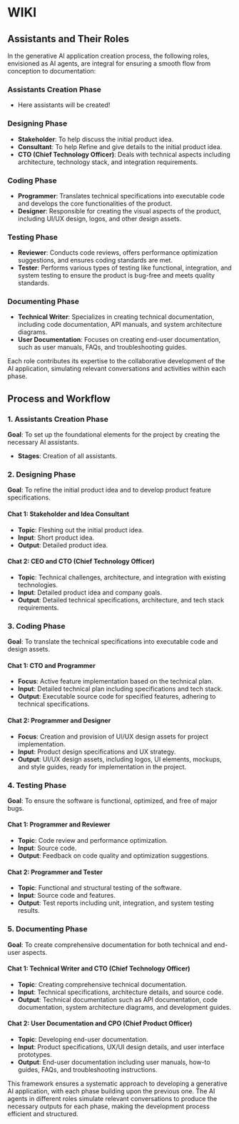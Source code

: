 # WIKI

## Assistants and Their Roles

In the generative AI application creation process, the following roles, envisioned as AI agents, are integral for ensuring a smooth flow from conception to documentation:

### Assistants Creation Phase

- Here assistants will be created!

### Designing Phase

- **Stakeholder**: To help discuss the initial product idea.
- **Consultant**: To help Refine and give details to the initial product idea.
- **CTO (Chief Technology Officer)**: Deals with technical aspects including architecture, technology stack, and integration requirements.

### Coding Phase

- **Programmer**: Translates technical specifications into executable code and develops the core functionalities of the product.
- **Designer**: Responsible for creating the visual aspects of the product, including UI/UX design, logos, and other design assets.

### Testing Phase

- **Reviewer**: Conducts code reviews, offers performance optimization suggestions, and ensures coding standards are met.
- **Tester**: Performs various types of testing like functional, integration, and system testing to ensure the product is bug-free and meets quality standards.

### Documenting Phase

- **Technical Writer**: Specializes in creating technical documentation, including code documentation, API manuals, and system architecture diagrams.
- **User Documentation**: Focuses on creating end-user documentation, such as user manuals, FAQs, and troubleshooting guides.

Each role contributes its expertise to the collaborative development of the AI application, simulating relevant conversations and activities within each phase.

## Process and Workflow

### 1. Assistants Creation Phase

**Goal**: To set up the foundational elements for the project by creating the necessary AI assistants.

- **Stages**: Creation of all assistants.

### 2. Designing Phase

**Goal**: To refine the initial product idea and to develop product feature specifications.

#### Chat 1: Stakeholder and Idea Consultant

- **Topic**: Fleshing out the initial product idea.
- **Input**: Short product idea.
- **Output**: Detailed product idea.

#### Chat 2: CEO and CTO (Chief Technology Officer)

- **Topic**: Technical challenges, architecture, and integration with existing technologies.
- **Input**: Detailed product idea and company goals.
- **Output**: Detailed technical specifications, architecture, and tech stack requirements.

### 3. Coding Phase

**Goal**: To translate the technical specifications into executable code and design assets.

#### Chat 1: CTO and Programmer

- **Focus**: Active feature implementation based on the technical plan.
- **Input**: Detailed technical plan including specifications and tech stack.
- **Output**: Executable source code for specified features, adhering to technical specifications.

#### Chat 2: Programmer and Designer

- **Focus**: Creation and provision of UI/UX design assets for project implementation.
- **Input**: Product design specifications and UX strategy.
- **Output**: UI/UX design assets, including logos, UI elements, mockups, and style guides, ready for implementation in the project.

### 4. Testing Phase

**Goal**: To ensure the software is functional, optimized, and free of major bugs.

#### Chat 1: Programmer and Reviewer

- **Topic**: Code review and performance optimization.
- **Input**: Source code.
- **Output**: Feedback on code quality and optimization suggestions.

#### Chat 2: Programmer and Tester

- **Topic**: Functional and structural testing of the software.
- **Input**: Source code and features.
- **Output**: Test reports including unit, integration, and system testing results.

### 5. Documenting Phase

**Goal**: To create comprehensive documentation for both technical and end-user aspects.

#### Chat 1: Technical Writer and CTO (Chief Technology Officer)

- **Topic**: Creating comprehensive technical documentation.
- **Input**: Technical specifications, architecture details, and source code.
- **Output**: Technical documentation such as API documentation, code documentation, system architecture diagrams, and development guides.

#### Chat 2: User Documentation and CPO (Chief Product Officer)

- **Topic**: Developing end-user documentation.
- **Input**: Product specifications, UX/UI design details, and user interface prototypes.
- **Output**: End-user documentation including user manuals, how-to guides, FAQs, and troubleshooting instructions.

This framework ensures a systematic approach to developing a generative AI application, with each phase building upon the previous one. The AI agents in different roles simulate relevant conversations to produce the necessary outputs for each phase, making the development process efficient and structured.
